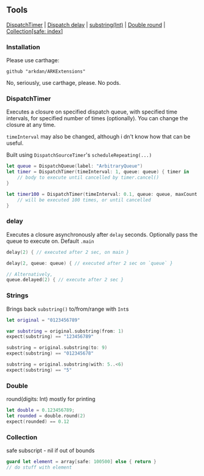 ## Tools
[DispatchTimer](https://github.com/arkdan/ARKExtensions#dispatchtimer) | [Dispatch delay](https://github.com/arkdan/ARKExtensions#delay) | [substring(Int)](https://github.com/arkdan/ARKExtensions#strings) | [Double round](https://github.com/arkdan/ARKExtensions#double) | [Collection[safe: index]](https://github.com/arkdan/ARKExtensions#collection)

### Installation
Please use carthage:
```
github "arkdan/ARKExtensions"
```
No, seriously, use carthage, please. No pods.

### DispatchTimer

Executes a closure on specified dispatch queue, with specified time intervals, for specified number of times (optionally).
You can change the closure at any time.

`timeInterval` may also be changed, although i dn't know how that can be useful.


Built using `DispatchSourceTimer`'s `scheduleRepeating(...)`

```swift
let queue = DispatchQueue(label: "ArbitraryQueue")
let timer = DispatchTimer(timeInterval: 1, queue: queue) { timer in
    // body to execute until cancelled by timer.cancel()
}

let timer100 = DispatchTimer(timeInterval: 0.1, queue: queue, maxCount: 100) { timer in
    // will be executed 100 times, or until cancelled
}
```

### delay

Executes a closure asynchronously after `delay` seconds. Optionally pass the queue to execute on. Default `.main`

```swift
delay(2) { // executed after 2 sec, on main }

delay(2, queue: queue) { // executed after 2 sec on `queue` }

// Alternatively,
queue.delayed(2) { // execute after 2 sec }
```

### Strings

Brings back `substring()` to/from/range with `Int`s

```swift
let original = "0123456789"

var substring = original.substring(from: 1)
expect(substring) == "123456789"

substring = original.substring(to: 9)
expect(substring) == "012345678"

substring = original.substring(with: 5..<6)
expect(substring) == "5"
```

### Double
round(digits: Int) mostly for printing
```swift
let double = 0.123456789;
let rounded = double.round(2)
expect(rounded) == 0.12
```
### Collection
safe subscript - nil if out of bounds
```swift
guard let element = array[safe: 100500] else { return }
// do stuff with element
```
